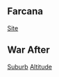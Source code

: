 <h2>Farcana</h2>

[Site](https://www.farcana.com/)

<h2>War After</h2>

[Suburb](../data/showcase/WA_Suburb)
[Altitude](../data/showcase/WA_Altitude)
